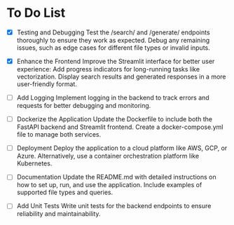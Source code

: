 # To Do List

- [x] Testing and Debugging
Test the /search/ and /generate/ endpoints thoroughly to ensure they work as expected.
Debug any remaining issues, such as edge cases for different file types or invalid inputs.

- [x] Enhance the Frontend
Improve the Streamlit interface for better user experience:
Add progress indicators for long-running tasks like vectorization.
Display search results and generated responses in a more user-friendly format.

- [ ] Add Logging
Implement logging in the backend to track errors and requests for better debugging and monitoring.

- [ ] Dockerize the Application
Update the Dockerfile to include both the FastAPI backend and Streamlit frontend.
Create a docker-compose.yml file to manage both services.

- [ ] Deployment
Deploy the application to a cloud platform like AWS, GCP, or Azure.
Alternatively, use a container orchestration platform like Kubernetes.

- [ ] Documentation
Update the README.md with detailed instructions on how to set up, run, and use the application.
Include examples of supported file types and queries.

- [ ] Add Unit Tests
Write unit tests for the backend endpoints to ensure reliability and maintainability.
